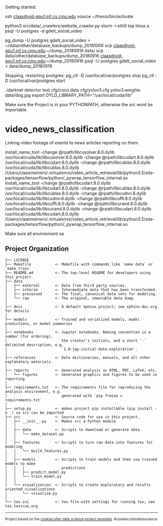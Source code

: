 
Getting started:

ssh claas@vid-gpu1.inf.cs.cmu.edu
source ~/thesis/bin/activate

python3 src/data/_crawlers/website_crawler.py
slurm -i eth0
top
tmux a
psql -U postgres -d gdelt_social_video

pg_dump -U postgres gdelt_social_video > ~/data/other/database_backups/dump_20181006
scp claas@vid-gpu1.inf.cs.cmu.edu:~/dump_20180919 data/
scp data/other/database_backups/dump_20180916 claas@vid-gpu1.inf.cs.cmu.edu:~/dump_20180916
psql -U postgres gdelt_social_video < data/dump_20180919

Stopping, restarting postgres:
pg_ctl -D /usr/local/var/postgres stop
pg_ctl -D /usr/local/var/postgres start

./darknet detector test cfg/coco.data cfg/yolov3.cfg yolov3.weights data/dog.jpg
export DYLD_LIBRARY_PATH="/usr/local/cuda/lib"

Make sure the Project is in your PYTHONPATH, otherwise the src wont be importable

video_news_classification
==============================

Linking video footage of events to news articles reporting on them

install_name_tool -change @rpath/libcusolver.8.0.dylib /usr/local/cuda/lib/libcusolver.8.0.dylib -change @rpath/libcudart.8.0.dylib /usr/local/cuda/lib/libcudart.8.0.dylib -change @rpath/libcublas.8.0.dylib /usr/local/cuda/lib/libcublas.8.0.dylib /Users/claasmeiners/.virtualenvs/video_article_retrieval/lib/python3.5/site-packages/tensorflow/python/_pywrap_tensorflow_internal.so
install_name_tool -change @rpath/libcudart.8.0.dylib /usr/local/cuda/lib/libcudart.8.0.dylib -change @rpath/libcublas.8.0.dylib /usr/local/cuda/lib/libcublas.8.0.dylib -change @rpath/libcudnn.6.dylib /usr/local/cuda/lib/libcudnn.6.dylib -change @rpath/libcufft.8.0.dylib /usr/local/cuda/lib/libcufft.8.0.dylib -change @rpath/libcurand.8.0.dylib /usr/local/cuda/lib/libcurand.8.0.dylib -change @rpath/libcudart.8.0.dylib /usr/local/cuda/lib/libcudart.8.0.dylib /Users/claasmeiners/.virtualenvs/video_article_retrieval/lib/python3.5/site-packages/tensorflow/python/_pywrap_tensorflow_internal.so

Make sure all environment va

Project Organization
------------

    ├── LICENSE
    ├── Makefile           <- Makefile with commands like `make data` or `make train`
    ├── README.md          <- The top-level README for developers using this project.
    ├── data
    │   ├── external       <- Data from third party sources.
    │   ├── interim        <- Intermediate data that has been transformed.
    │   ├── processed      <- The final, canonical data sets for modeling.
    │   └── raw            <- The original, immutable data dump.
    │
    ├── docs               <- A default Sphinx project; see sphinx-doc.org for details
    │
    ├── models             <- Trained and serialized models, model predictions, or model summaries
    │
    ├── notebooks          <- Jupyter notebooks. Naming convention is a number (for ordering),
    │                         the creator's initials, and a short `-` delimited description, e.g.
    │                         `1.0-jqp-initial-data-exploration`.
    │
    ├── references         <- Data dictionaries, manuals, and all other explanatory materials.
    │
    ├── reports            <- Generated analysis as HTML, PDF, LaTeX, etc.
    │   └── figures        <- Generated graphics and figures to be used in reporting
    │
    ├── requirements.txt   <- The requirements file for reproducing the analysis environment, e.g.
    │                         generated with `pip freeze > requirements.txt`
    │
    ├── setup.py           <- makes project pip installable (pip install -e .) so src can be imported
    ├── src                <- Source code for use in this project.
    │   ├── __init__.py    <- Makes src a Python module
    │   │
    │   ├── data           <- Scripts to download or generate data
    │   │   └── make_dataset.py
    │   │
    │   ├── features       <- Scripts to turn raw data into features for modeling
    │   │   └── build_features.py
    │   │
    │   ├── models         <- Scripts to train models and then use trained models to make
    │   │   │                 predictions
    │   │   ├── predict_model.py
    │   │   └── train_model.py
    │   │
    │   └── visualization  <- Scripts to create exploratory and results oriented visualizations
    │       └── visualize.py
    │
    └── tox.ini            <- tox file with settings for running tox; see tox.testrun.org


--------

<p><small>Project based on the <a target="_blank" href="https://drivendata.github.io/cookiecutter-data-science/">cookiecutter data science project template</a>. #cookiecutterdatascience</small></p>
